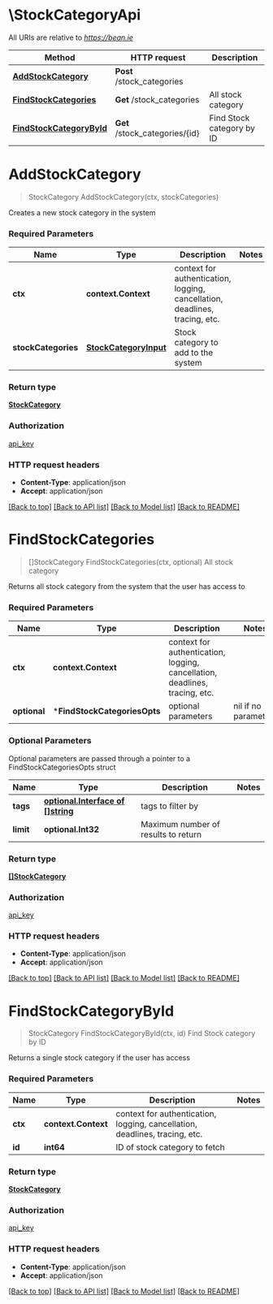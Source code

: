 # \StockCategoryApi

All URIs are relative to *https://bean.ie*

Method | HTTP request | Description
------------- | ------------- | -------------
[**AddStockCategory**](StockCategoryApi.md#AddStockCategory) | **Post** /stock_categories | 
[**FindStockCategories**](StockCategoryApi.md#FindStockCategories) | **Get** /stock_categories | All stock category
[**FindStockCategoryById**](StockCategoryApi.md#FindStockCategoryById) | **Get** /stock_categories/{id} | Find Stock category by ID


# **AddStockCategory**
> StockCategory AddStockCategory(ctx, stockCategories)


Creates a new stock category in the system

### Required Parameters

Name | Type | Description  | Notes
------------- | ------------- | ------------- | -------------
 **ctx** | **context.Context** | context for authentication, logging, cancellation, deadlines, tracing, etc.
  **stockCategories** | [**StockCategoryInput**](StockCategoryInput.md)| Stock category to add to the system | 

### Return type

[**StockCategory**](StockCategory.md)

### Authorization

[api_key](../README.md#api_key)

### HTTP request headers

 - **Content-Type**: application/json
 - **Accept**: application/json

[[Back to top]](#) [[Back to API list]](../README.md#documentation-for-api-endpoints) [[Back to Model list]](../README.md#documentation-for-models) [[Back to README]](../README.md)

# **FindStockCategories**
> []StockCategory FindStockCategories(ctx, optional)
All stock category

Returns all stock category from the system that the user has access to

### Required Parameters

Name | Type | Description  | Notes
------------- | ------------- | ------------- | -------------
 **ctx** | **context.Context** | context for authentication, logging, cancellation, deadlines, tracing, etc.
 **optional** | ***FindStockCategoriesOpts** | optional parameters | nil if no parameters

### Optional Parameters
Optional parameters are passed through a pointer to a FindStockCategoriesOpts struct

Name | Type | Description  | Notes
------------- | ------------- | ------------- | -------------
 **tags** | [**optional.Interface of []string**](string.md)| tags to filter by | 
 **limit** | **optional.Int32**| Maximum number of results to return | 

### Return type

[**[]StockCategory**](StockCategory.md)

### Authorization

[api_key](../README.md#api_key)

### HTTP request headers

 - **Content-Type**: application/json
 - **Accept**: application/json

[[Back to top]](#) [[Back to API list]](../README.md#documentation-for-api-endpoints) [[Back to Model list]](../README.md#documentation-for-models) [[Back to README]](../README.md)

# **FindStockCategoryById**
> StockCategory FindStockCategoryById(ctx, id)
Find Stock category by ID

Returns a single stock category if the user has access

### Required Parameters

Name | Type | Description  | Notes
------------- | ------------- | ------------- | -------------
 **ctx** | **context.Context** | context for authentication, logging, cancellation, deadlines, tracing, etc.
  **id** | **int64**| ID of stock category to fetch | 

### Return type

[**StockCategory**](StockCategory.md)

### Authorization

[api_key](../README.md#api_key)

### HTTP request headers

 - **Content-Type**: application/json
 - **Accept**: application/json

[[Back to top]](#) [[Back to API list]](../README.md#documentation-for-api-endpoints) [[Back to Model list]](../README.md#documentation-for-models) [[Back to README]](../README.md)

